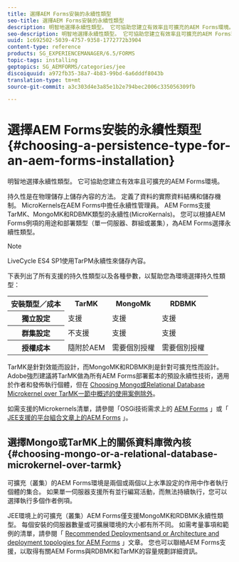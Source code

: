 ```yaml
---
title: 選擇AEM Forms安裝的永續性類型
seo-title: 選擇AEM Forms安裝的永續性類型
description: 明智地選擇永續性類型。 它可協助您建立有效率且可擴充的AEM Forms環境。
seo-description: 明智地選擇永續性類型。 它可協助您建立有效率且可擴充的AEM Forms環境。
uuid: 1c692502-5039-4757-9358-1772772b3904
content-type: reference
products: SG_EXPERIENCEMANAGER/6.5/FORMS
topic-tags: installing
geptopics: SG_AEMFORMS/categories/jee
discoiquuid: a972fb35-38a7-4b83-99bd-6a6dddf8043b
translation-type: tm+mt
source-git-commit: a3c303d4e3a85e1b2e794bec2006c335056309fb

---
```



# 選擇AEM Forms安裝的永續性類型 {#choosing-a-persistence-type-for-an-aem-forms-installation}

明智地選擇永續性類型。 它可協助您建立有效率且可擴充的AEM Forms環境。

持久性是在物理儲存上儲存內容的方法。 定義了資料的實際資料結構和儲存機制。 MicroKernels在AEM Forms中擔任永續性管理員。 AEM Forms支援TarMK、MongoMK和RDBMK類型的永續性(MicroKernals)。 您可以根據AEM Forms例項的用途和部署類型（單一伺服器、群組或叢集），為AEM Forms選擇永續性類型。

>[!NOTE]
>
>LiveCycle ES4 SP1使用TarPM永續性來儲存內容。

下表列出了所有支援的持久性類型以及各種參數，以幫助您為環境選擇持久性類型：

<table>
 <tbody>
  <tr>
   <th><strong>安裝類型／成本</strong></th>
   <th><strong>TarMK</strong></th>
   <th><strong>MongoMk</strong></th>
   <th><strong>RDBMK</strong></th>
  </tr>
  <tr>
   <th><strong>獨立設定</strong></th>
   <td>支援<br /> </td>
   <td>支援</td>
   <td>支援</td>
  </tr>
  <tr>
   <th><strong>群集設定</strong></th>
   <td>不支援</td>
   <td>支援</td>
   <td>支援</td>
  </tr>
  <tr>
   <th><strong>授權成本</strong></th>
   <td>隨附於AEM </td>
   <td>需要個別授權</td>
   <td>需要個別授權</td>
  </tr>
 </tbody>
</table>

TarMK是針對效能而設計，而MongoMK和RDBMK則是針對可擴充性而設計。 Adobe強烈建議將TarMK做為所有AEM Forms部署藍本的預設永續性技術，適用於作者和發佈執行個體，但在 [Choosing Mongo或Relational Database Microkernel over TarMK一節中概述的使用案例除外](#p-choosing-mongo-or-a-relational-database-microkernel-over-tarmk-p)。

如需支援的Microkernels清單，請參閱「OSGi技術需求上的 [AEM Forms](/help/sites-deploying/technical-requirements.md) 」或「 [JEE支援的平台組合文章上的AEM Forms](/help/forms/using/aem-forms-jee-supported-platforms.md) 」。

## 選擇Mongo或TarMK上的關係資料庫微內核 {#choosing-mongo-or-a-relational-database-microkernel-over-tarmk}

可擴充（叢集）的AEM Forms環境是兩個或兩個以上水準設定的作用中作者執行個體的集合。 如果單一伺服器支援所有並行編寫活動，而無法持續執行，您可以選擇執行多個作者例項。

JEE環境上的可擴充（叢集）AEM Forms僅支援MongoMK和RDBMK永續性類型。 每個安裝的伺服器數量或可擴展環境的大小都有所不同。 如需考量事項和範例的清單，請參閱「 [Recommended Deployments](/help/sites-deploying/recommended-deploys.md)[and or Architecture and deployment topologies for AEM Forms](/help/forms/using/aem-forms-architecture-deployment.md) 」文章。 您也可以聯絡AEM Forms支援，以取得有關AEM Forms與RDBMK和TarMK的容量規劃詳細資訊。
